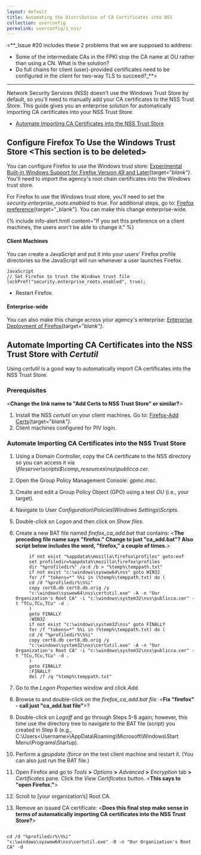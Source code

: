 ```yaml
---
layout: default
title: Automating the Distribution of CA Certificates into NSS
collection: userconfig
permalink: userconfig/1_nss/
---
```

<**_Issue #20 includes these 2 problems that we are supposed to address: 
* Some of the intermediate CAs in the FPKI stop the CA name at OU rather than using a CN. What is the solution?
* Do full chains for client (user)-provided certificates need to be configured in the client for two-way TLS to succeed?_**>
-----------

Network Security Services (NSS) doesn't use the Windows Trust Store by default, so you'll need to manually add your CA certificates to the NSS Trust Store. This guide gives you an enterprise solution for automatically importing CA certificates into your NSS Trust Store.

* [Automate Importing CA Certificates into the NSS Trust Store](#automate-importing-ca-certificates-into-the-nss-trust-store-with-certutil)

## Configure Firefox To Use the Windows Trust Store <**This section is to be deleted**>

You can configure Firefox to use the Windows trust store: [Experimental Built-in Windows Support for Firefox Version 49 and Later](https://wiki.mozilla.org/CA:AddRootToFirefox){target="_blank"}_. You'll need to import the agency's root chain certificates into the Windows trust store.

For Firefox to use the Windows trust store, you'll need to set the _security.enterprise_roots.enabled_ to _true_. For additional steps, go to:  [Firefox preference](https://developer.mozilla.org/en-US/docs/Mozilla/Preferences/A_brief_guide_to_Mozilla_preferences){target="_blank"}. You can make this change enterprise-wide.

{% include info-alert.hmtl content="If you set this preference on a client machines, the users won't be able to change it." %}

#### Client Machines <!--Enterprise-management solution needed per Issue #20 thread. Per LaChelle on 10/10, no JavaScript.-->

You can create a JavaScript and put it into your users' Firefox profile directories so the JavaScript will run whenever a user launches Firefox.

```
JavaScript
// Set Firefox to trust the Windows trust file
lockPref("security.enterprise_roots.enabled", true);
```
* Restart Firefox.

#### Enterprise-wide 

You can also make this change across your agency's enterprise: [Enterprise Deployment of Firefox](https://developer.mozilla.org/en-US/Firefox/Enterprise_deployment){target="_blank"}_.

## Automate Importing CA Certificates into the NSS Trust Store with _Certutil_

Using _certutil_ is a good way to automatically import CA certificates into the NSS Trust Store.

### Prerequisites
<**Change the link name to "Add Certs to NSS Trust Store" or similar?**>
1. Install the NSS _certutil_ on your client machines. Go to: [Firefox-Add Certs](https://github.com/christian-korneck/firefox_add-certs/releases){target="_blank"}_. 
2. Client machines configured for PIV login.  

### Automate Importing CA Certificates into the NSS Trust Store

1. Using a Domain Controller, copy the CA certificate to the NSS directory so you can access it via _\\fileserver\scripts$\comp_resources\nss\publicca.cer_.
2. Open the Group Policy Management Console: _gpmc.msc_. 
3. Create and edit a Group Policy Object (GPO) using a test _OU_ (i.e., your target).
4. Navigate to User _Configuration\Policies\Windows Settings\Scripts\._ 
5. Double-click on _Logon_ and then click on _Show files_.
6. Create a new BAT file named _firefox_ca_add.bat_ that contains:  <**The preceding file name says "firefox." Change to just "ca_add.bat"? Also script below includes the word, "firefox," a couple of times.**>

            if not exist "%appdata%\mozilla\firefox\profiles" goto:eof
            set profiledir=%appdata%\mozilla\firefox\profiles
            dir "%profiledir%" /a:d /b > "%temp%\temppath.txt"
            if not exist "c:\windows\syswow64\nss" goto WIN32
            for /f "tokens=*" %%i in (%temp%\temppath.txt) do (
            cd /d "%profiledir%\%%i"
            copy cert8.db cert8.db.orig /y
            "c:\windows\syswow64\nss\certutil.exe" -A -n "Our Organization's Root CA" -i "c:\windows\system32\nss\publicca.cer" -t "TCu,TCu,TCu" -d . 
            )
            goto FINALLY
            :WIN32
            if not exist "c:\windows\system32\nss" goto FINALLY
            for /f "tokens=*" %%i in (%temp%\temppath.txt) do (
            cd /d "%profiledir%\%%i"
            copy cert8.db cert8.db.orig /y
            "c:\windows\system32\nss\certutil.exe" -A -n "Our Organization's Root CA" -i "c:\windows\system32\nss\publicca.cer" -t "TCu,TCu,TCu" -d . 
            )
            goto FINALLY
            :FINALLY
            del /f /q "%temp%\temppath.txt"

7. Go to the _Logon Properties_ window and click _Add_.
8. Browse to and double-click on the _firefox_ca_add.bat file_. <**Fix "firefox" - call just "ca_add.bat file"**>?
9. Double-click on _Logoff_ and go through Steps 5-8 again; however, this time use the directory tree to navigate to the BAT file (script) you created in Step 6 (e.g., C:\Users\<Username>\AppData\Roaming\Microsoft\Windows\Start Menu\Programs\Startup). 
10. Perform a _gpupdate /force_ on the test client machine and restart it. (You can also just run the BAT file.)
11. Open Firefox and go to _Tools_ **>** _Options_ **>** _Advanced_ **>** _Encryption_ tab **>** _Certificates_ pane. Click the _View Certificates_ button. <**This says to "open Firefox."**>
12. Scroll to [your organization’s] Root CA.
13. Remove an issued CA certificate: <**Does this final step make sense in terms of automatically importing CA certificates into the NSS Trust Store?**>

```

cd /d "%profiledir%\%%i"
"c:\windows\syswow64\nss\certutil.exe" -D -n "Our Organization's Root CA" -d 
```
